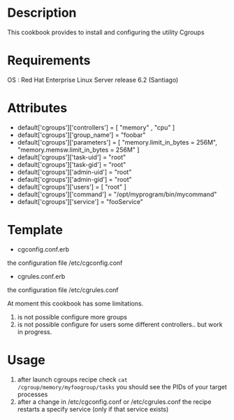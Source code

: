 Description
===========

This cookbook provides to install and configuring the utility Cgroups

Requirements
============

OS : Red Hat Enterprise Linux Server release 6.2 (Santiago)

Attributes
==========

* default['cgroups']['controllers'] = [ "memory" , "cpu"  ]
* default['cgroups']['group_name'] =  "foobar"
* default['cgroups']['parameters'] = [              "memory.limit_in_bytes = 256M",
                                                  "memory.memsw.limit_in_bytes = 256M" ]
* default['cgroups']['task-uid'] =  "root"
* default['cgroups']['task-gid'] =  "root"
* default['cgroups']['admin-uid'] = "root"
* default['cgroups']['admin-gid'] = "root"
* default['cgroups']['users'] = [ "root" ]
* default['cgroups']['command'] = "/opt/myprogram/bin/mycommand"
* default['cgroups']['service'] = "fooService"


Template
==========

* cgconfig.conf.erb

the configuration file /etc/cgconfig.conf

* cgrules.conf.erb

the configuration file /etc/cgrules.conf

At moment this cookbook has some limitations.

1. is not possible configure more groups
2. is not possible configure  for users some different controllers..  but work in progress.

Usage
=====

1. after launch cgroups recipe check ` cat /cgroup/memory/myfoogroup/tasks ` you should see the PIDs of your target processes
2. after a change in /etc/cgconfig.conf or  /etc/cgrules.conf the recipe restarts a specify service (only if that service exists)



